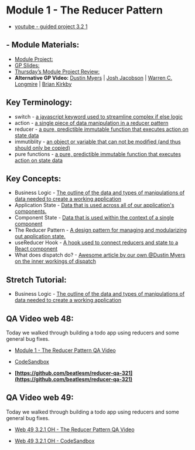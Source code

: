 # Module 1 - The Reducer Pattern

- [youtube - guided project 3.2 1](https://youtu.be/QJkTHWeKOJ8)

## - Module Materials:

-   [Module Project:](https://github.com/LambdaSchool/web-module-project-reducer)
-   [GP Slides:](https://docs.google.com/presentation/d/1XhCZWfyGUbxRAuhHvf38baQBcn4sl5jxZjSjKCSPFqw/edit?usp=sharing) 
-   [Thursday’s Module Project Review:](https://www.loom.com/share/94ff7b7e39c349d4875dfd607e10e0e3)
-   **Alternative GP Video:** [Dustin Myers](https://youtu.be/bMWoQfNzn-U) | [Josh Jacobson](https://youtu.be/1Jflvc3Dl_Q) | [Warren C. Longmire](https://youtu.be/E9M6-cRVDt4) | [Brian Kirkby](https://youtu.be/qfarRzchOE4)
##  Key Terminology:
-   switch - [a javascript keyword used to streamline complex if else logic](https://developer.mozilla.org/en-US/docs/Web/JavaScript/Reference/Statements/switch)
-   action - [a single piece of data manipulation in a reducer pattern](https://redux.js.org/tutorials/fundamentals/part-2-concepts-data-flow)
-   reducer - [a pure, predictible immutable function that executes action on state data](https://redux.js.org/tutorials/fundamentals/part-2-concepts-data-flow)
-   immutiblity - [an object or variable that can not be modified (and thus should only be copied)](https://www.youtube.com/watch?v=5qQQ3yzbKp8)
-   pure functions - [a pure, predictible immutable function that executes action on state data](https://www.youtube.com/watch?v=dZ41D6LDSBg)
##  Key Concepts:
-   Business Logic - [The outline of the data and types of manipulations of data needed to create a working application](https://simplicable.com/new/business-logic)
-   Application State - [Data that is used across all of our application's components.](https://www.youtube.com/watch?v=7ilYJAG-_Ug)
-   Component State - [Data that is used within the context of a single component](https://stackoverflow.com/questions/22883759/what-is-the-difference-between-application-state-and-component-local-state-in-cl)
-   The Reducer Pattern - [A design pattern for managing and modularizing out application state.](https://redux.js.org/tutorials/fundamentals/part-2-concepts-data-flow)
-   useReducer Hook - [A hook used to connect reducers and state to a React component](https://www.geeksforgeeks.org/reactjs-usereducer-hook/)
-   What does dispatch do? - [Awesome article by our own @Dustin Myers on the inner workings of dispatch](https://dev.to/dustinmyers/what-even-is-a-dispatch-function-27ma)
## Stretch Tutorial:
-   Business Logic - [The outline of the data and types of manipulations of data needed to create a working application](https://simplicable.com/new/business-logic)

## QA Video web 48:

Today we walked through building a todo app using reducers and some general bug fixes.

-   [Module 1 - The Reducer Pattern QA Video](https://lambdaschool.zoom.us/rec/share/81iJ9a7AjfdcVpw6jGb_B5PKDShz_oi8CETv4tE-Zq0n5gjxlkTepTFXq_6JaDby.qedQrbSC7-hBdM04)

-   [CodeSandbox](https://codesandbox.io/s/condescending-mendel-eco1h?file=/src/App.js)

-   **[https://github.com/beatlesm/reducer-qa-321](https://github.com/beatlesm/reducer-qa-321)**

## QA Video web 49:

Today we walked through building a todo app using reducers and some general bug fixes.

-   [Web 49 3.2.1 OH - The Reducer Pattern QA Video](https://youtu.be/JXdfQebuHI8)

-   [Web 49 3.2.1 OH - CodeSandbox](https://codesandbox.io/s/wizardly-cerf-rtzk5)

